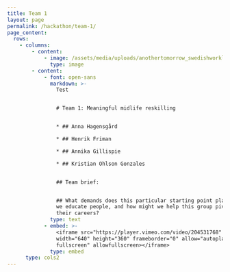 ```yaml
---
title: Team 1
layout: page
permalink: /hackathon/team-1/
page_content:
  rows:
    - columns:
        - content:
            - image: /assets/media/uploads/anothertomorrow_swedishworklab_97.jpg
              type: image
        - content:
            - font: open-sans
              markdown: >-
                Test


                # Team 1: Meaningful midlife reskilling


                * ## Anna Hagensgård

                * ## Henrik Friman

                * ## Annika Gillispie

                * ## Kristian Ohlson Gonzales


                ## Team brief:


                ## What demands does this particular starting point place on how
                we educate people, and how might we help this group pivot in
                their careers?
              type: text
            - embed: >-
                <iframe src="https://player.vimeo.com/video/204531768"
                width="640" height="360" frameborder="0" allow="autoplay;
                fullscreen" allowfullscreen></iframe>
              type: embed
      type: cols2
---
```


